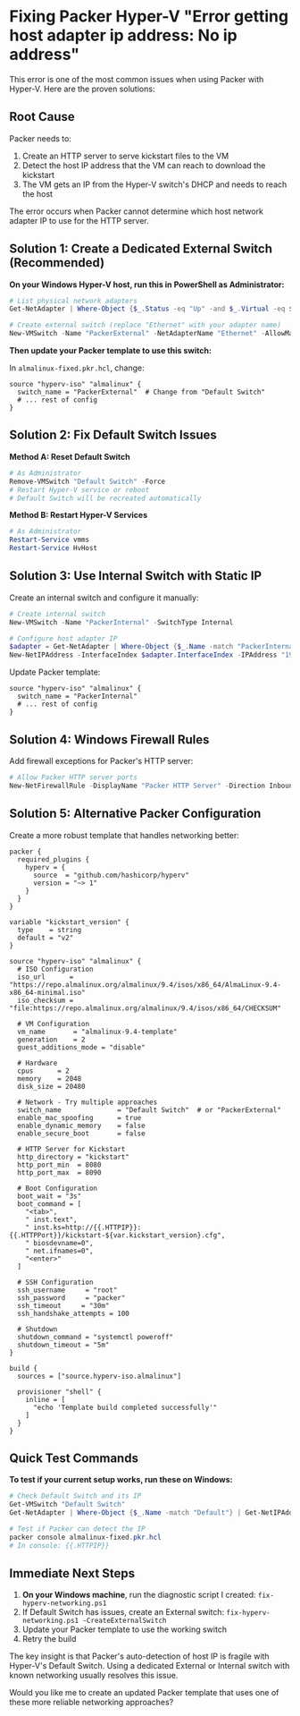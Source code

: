 # Fixing Packer Hyper-V "Error getting host adapter ip address: No ip address"

This error is one of the most common issues when using Packer with Hyper-V. Here are the proven solutions:

## Root Cause
Packer needs to:
1. Create an HTTP server to serve kickstart files to the VM
2. Detect the host IP address that the VM can reach to download the kickstart
3. The VM gets an IP from the Hyper-V switch's DHCP and needs to reach the host

The error occurs when Packer cannot determine which host network adapter IP to use for the HTTP server.

## Solution 1: Create a Dedicated External Switch (Recommended)

**On your Windows Hyper-V host, run this in PowerShell as Administrator:**

```powershell
# List physical network adapters
Get-NetAdapter | Where-Object {$_.Status -eq "Up" -and $_.Virtual -eq $false}

# Create external switch (replace "Ethernet" with your adapter name)
New-VMSwitch -Name "PackerExternal" -NetAdapterName "Ethernet" -AllowManagementOS $true
```

**Then update your Packer template to use this switch:**

In `almalinux-fixed.pkr.hcl`, change:
```hcl
source "hyperv-iso" "almalinux" {
  switch_name = "PackerExternal"  # Change from "Default Switch"
  # ... rest of config
}
```

## Solution 2: Fix Default Switch Issues

**Method A: Reset Default Switch**
```powershell
# As Administrator
Remove-VMSwitch "Default Switch" -Force
# Restart Hyper-V service or reboot
# Default Switch will be recreated automatically
```

**Method B: Restart Hyper-V Services**
```powershell
# As Administrator
Restart-Service vmms
Restart-Service HvHost
```

## Solution 3: Use Internal Switch with Static IP

Create an internal switch and configure it manually:

```powershell
# Create internal switch
New-VMSwitch -Name "PackerInternal" -SwitchType Internal

# Configure host adapter IP
$adapter = Get-NetAdapter | Where-Object {$_.Name -match "PackerInternal"}
New-NetIPAddress -InterfaceIndex $adapter.InterfaceIndex -IPAddress "192.168.99.1" -PrefixLength 24
```

Update Packer template:
```hcl
source "hyperv-iso" "almalinux" {
  switch_name = "PackerInternal"
  # ... rest of config
}
```

## Solution 4: Windows Firewall Rules

Add firewall exceptions for Packer's HTTP server:

```powershell
# Allow Packer HTTP server ports
New-NetFirewallRule -DisplayName "Packer HTTP Server" -Direction Inbound -Protocol TCP -LocalPort 8080-8090 -Action Allow
```

## Solution 5: Alternative Packer Configuration

Create a more robust template that handles networking better:

```hcl
packer {
  required_plugins {
    hyperv = {
      source  = "github.com/hashicorp/hyperv"
      version = "~> 1"
    }
  }
}

variable "kickstart_version" {
  type    = string
  default = "v2"
}

source "hyperv-iso" "almalinux" {
  # ISO Configuration
  iso_url      = "https://repo.almalinux.org/almalinux/9.4/isos/x86_64/AlmaLinux-9.4-x86_64-minimal.iso"
  iso_checksum = "file:https://repo.almalinux.org/almalinux/9.4/isos/x86_64/CHECKSUM"
  
  # VM Configuration
  vm_name       = "almalinux-9.4-template"
  generation    = 2
  guest_additions_mode = "disable"
  
  # Hardware
  cpus      = 2
  memory    = 2048
  disk_size = 20480
  
  # Network - Try multiple approaches
  switch_name              = "Default Switch"  # or "PackerExternal"
  enable_mac_spoofing      = true
  enable_dynamic_memory    = false
  enable_secure_boot       = false
  
  # HTTP Server for Kickstart
  http_directory = "kickstart"
  http_port_min  = 8080
  http_port_max  = 8090
  
  # Boot Configuration
  boot_wait = "3s"
  boot_command = [
    "<tab>",
    " inst.text",
    " inst.ks=http://{{.HTTPIP}}:{{.HTTPPort}}/kickstart-${var.kickstart_version}.cfg",
    " biosdevname=0",
    " net.ifnames=0",
    "<enter>"
  ]
  
  # SSH Configuration
  ssh_username     = "root"
  ssh_password     = "packer"
  ssh_timeout     = "30m"
  ssh_handshake_attempts = 100
  
  # Shutdown
  shutdown_command = "systemctl poweroff"
  shutdown_timeout = "5m"
}

build {
  sources = ["source.hyperv-iso.almalinux"]
  
  provisioner "shell" {
    inline = [
      "echo 'Template build completed successfully'"
    ]
  }
}
```

## Quick Test Commands

**To test if your current setup works, run these on Windows:**

```powershell
# Check Default Switch and its IP
Get-VMSwitch "Default Switch"
Get-NetAdapter | Where-Object {$_.Name -match "Default"} | Get-NetIPAddress -AddressFamily IPv4

# Test if Packer can detect the IP
packer console almalinux-fixed.pkr.hcl
# In console: {{.HTTPIP}}
```

## Immediate Next Steps

1. **On your Windows machine**, run the diagnostic script I created: `fix-hyperv-networking.ps1`
2. If Default Switch has issues, create an External switch: `fix-hyperv-networking.ps1 -CreateExternalSwitch`
3. Update your Packer template to use the working switch
4. Retry the build

The key insight is that Packer's auto-detection of host IP is fragile with Hyper-V's Default Switch. Using a dedicated External or Internal switch with known networking usually resolves this issue.

Would you like me to create an updated Packer template that uses one of these more reliable networking approaches?
